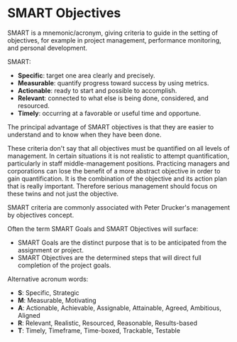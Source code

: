 # SMART Objectives

SMART is a mnemonic/acronym, giving criteria to guide in the setting of objectives, for example in project management, performance monitoring, and personal development. 

SMART:

- **Specific**: target one area clearly and precisely.
- **Measurable**: quantify progress toward success by using metrics.
- **Actionable**: ready to start and possible to accomplish.
- **Relevant**: connected to what else is being done, considered, and resourced.
- **Timely**: occurring at a favorable or useful time and opportune.


The principal advantage of SMART objectives is that they are easier to understand and to know when they have been done. 

These criteria don't say that all objectives must be quantified on all levels of management. In certain situations it is not realistic to attempt quantification, particularly in staff middle-management positions. Practicing managers and corporations can lose the benefit of a more abstract objective in order to gain quantification. It is the combination of the objective and its action plan that is really important. Therefore serious management should focus on these twins and not just the objective.

SMART criteria are commonly associated with Peter Drucker's management by objectives concept.

Often the term SMART Goals and SMART Objectives will surface:

- SMART Goals are the distinct purpose that is to be anticipated from the assignment or project. 
- SMART Objectives are the determined steps that will direct full completion of the project goals.

Alternative acronum words:

- **S**: Specific, Strategic
- **M**: Measurable, Motivating
- **A**: Actionable, Achievable, Assignable, Attainable, Agreed, Ambitious, Aligned
- **R**: Relevant, Realistic, Resourced, Reasonable, Results-based
- **T**: Timely, Timeframe, Time-boxed, Trackable, Testable
